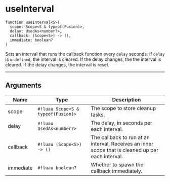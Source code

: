<!-- This file was generated and is not intended for manual editing. -->
<!-- Run `lune run regen` to generate a fresh README. -->

# useInterval

```Luau
function useInterval<S>(
  scope: Scope<S & typeof(Fusion)>,
  delay: UsedAs<number?>,
  callback: (Scope<S>) -> (),
  immediate: boolean?
)
```

Sets an interval that runs the callback function every `delay` seconds. If `delay` is `undefined`, the interval is cleared. If the delay changes, the the interval is cleared. If the delay changes, the interval is reset.

---

## Arguments

| Name     | Type     | Description          |
| -------- | -------- | -------------------- |
| scope | `#!luau Scope<S & typeof(Fusion)>` | The scope to store cleanup tasks. |
| delay | `#!luau UsedAs<number?>` | The delay, in seconds per each interval. |
| callback | `#!luau (Scope<S>) -> ()` | The callback to run at an interval. Receives an inner scope that is cleaned up per each interval. |
| immediate | `#!luau boolean?` | Whether to spawn the callback immediately. |
